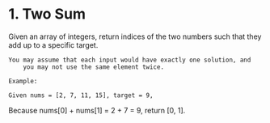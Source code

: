 # 1. Two Sum

Given an array of integers, return indices of the two numbers such that they
        add up to a specific target.

    You may assume that each input would have exactly one solution, and
        you may not use the same element twice.

    Example:

    Given nums = [2, 7, 11, 15], target = 9,

Because nums[0] + nums[1] = 2 + 7 = 9,
return [0, 1].